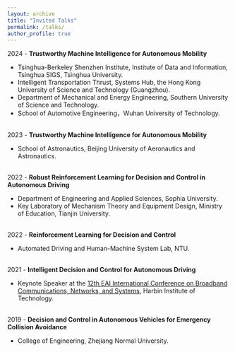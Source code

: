 ```yaml
---
layout: archive
title: "Invited Talks"
permalink: /talks/
author_profile: true
---
```


2024 - **Trustworthy Machine Intelligence for Autonomous Mobility**
* Tsinghua-Berkeley Shenzhen Institute, Institute of Data and Information, Tsinghua SIGS, Tsinghua University.
* Intelligent Transportation Thrust, Systems Hub, the Hong Kong University of Science and Technology (Guangzhou).<br>
* Department of Mechanical and Energy Engineering, Southern University of Science and Technology.<br>
* School of Automotive Engineering，Wuhan University of Technology.<br><br>

2023 - **Trustworthy Machine Intelligence for Autonomous Mobility**
* School of Astronautics, Beijing University of Aeronautics and Astronautics.<br><br>

2022 - **Robust Reinforcement Learning for Decision and Control in Autonomous Driving**
* Department of Engineering and Applied Sciences, Sophia University.<br>
* Key Laboratory of Mechanism Theory and Equipment Design, Ministry of Education, Tianjin University.<br><br>

2022 - **Reinforcement Learning for Decision and Control**
* Automated Driving and Human-Machine System Lab, NTU.<br><br>

2021 - **Intelligent Decision and Control for Autonomous Driving**
* Keynote Speaker at the [12th EAI International Conference on Broadband Communications, Networks, and Systems](https://www.baidu.com/link?url=K-eQD9JjqkvxWgQBL1KioKLtArXZRzuutq0yahDN0gCneFG_zdLCqZiNQ8BHf6-7rfpMvun5uybQ8z7QkMIcQ3DmtTttvYIZns7OVYKauyxvRSfbZ7P-ktFi6d44BMDIEA3sxv300e2XUIPVWBplhN4y73KzNKIvTlSwyn6ReuxfLIQqQkRGDjdc7moL9YgfjSFVi0Dbp4-kUA5JSNvyWVH6kFkB3EpO8ULYqoa3dWK&wd=&eqid=ebef79b60008a0b000000006652ea40c), Harbin Institute of Technology.<br><br>

2019 - **Decision and Control in Autonomous Vehicles for Emergency Collision Avoidance**
* College of Engineering, Zhejiang Normal University.<br><br>

